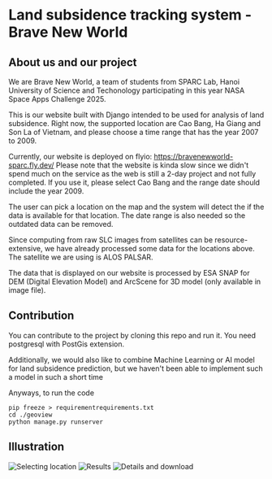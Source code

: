 # Land subsidence tracking system - Brave New World

## About us and our project

We are Brave New World, a team of students from SPARC Lab, Hanoi University of Science and 
Techonology participating in this year NASA Space Apps Challenge 2025.

This is our website built with Django intended to be used for analysis of land subsidence.
Right now, the supported location are Cao Bang, Ha Giang and Son La of Vietnam, and please choose a 
time range that has the year 2007 to 2009.

Currently, our website is deployed on flyio: https://bravenewworld-sparc.fly.dev/
Please note that the website is kinda slow since we didn't spend much on the service as the web is still a 2-day project 
and not fully completed. If  you use it, please select Cao Bang and the range date should include the year 2009.

The user can pick a location on the map and the system will detect the if the data is available for
that location. The date range is also needed so the outdated data can be removed. 

Since computing from raw SLC images from satellites can be resource-extensive, we 
have already processed some data for the locations above. The satellite we are using is ALOS PALSAR.

The data that is displayed on our website is processed by ESA SNAP for DEM (Digital Elevation Model) and ArcScene for 3D model (only available in image file).

## Contribution
You can contribute to the project by cloning this repo and run it.
You need postgresql with PostGis extension.

Additionally, we would also like to combine Machine Learning or AI model for land subsidence 
prediction, but we haven't been able to implement such a model in such a short time

Anyways, to run the code

```
pip freeze > requirementrequirements.txt
cd ./geoview
python manage.py runserver
```

## Illustration

![Selecting location](./gallery/UI1.png)
![Results](./gallery/UI2.png)
![Details and download](./gallery/UI3.png)
